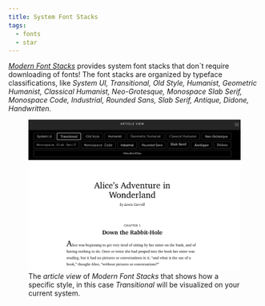 ```yaml
---
title: System Font Stacks
tags: 
  - fonts
  - star
---
```

[<cite>Modern Font Stacks</cite>](https://modernfontstacks.com) provides system font stacks that don´t require downloading of fonts! The font stacks are organized by typeface classifications, like *System UI, Transitional, Old Style, Humanist, Geometric Humanist, Classical Humanist, Neo-Grotesque, Monospace Slab Serif, Monospace Code, Industrial, Rounded Sans, Slab Serif, Antique, Didone, Handwritten.*

<figure>
<img src="/img/fonts/modern-font-stacks.png">
<figcaption>The <em>article view</em> of <cite>Modern Font Stacks</cite> that shows how a specific style, in this case <em>Transitional</em> will be visualized on your current system.</figcaption>
</figure>

